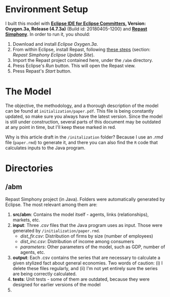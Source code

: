 # Environment Setup

I built this model with **[Eclipse IDE for Eclipse Committers](https://www.eclipse.org/downloads/packages/release/oxygen/3a/eclipse-ide-eclipse-committers), Version: Oxygen.3a, Release (4.7.3a)** (Build id: 20180405-1200) and **[Repast Simphony](https://repast.github.io/)**. In order to run it, you should:

1. Download and install *Eclipse Oxygen.3a*.
2. From within Eclipse, install Repast, following [these steps](https://repast.github.io/download.html) (section: *Repast Simphony Eclipse Update Site*). 
3. Import the Repast project contained here, under the `/abm` directory.
4. Press Eclipse's *Run* button. This will open the Repast view.
5. Press Repast's *Start* button.

# The Model

The objective, the methodology, and a thorough description of the model can be found at `initialization/paper.pdf`. This file is being constantly updated, so make sure you always have the latest version. Since the model is still under construction, several parts of this document may be outdated at any point in time, but I'll keep these marked in red. 

Why is this article draft in the `/initalization` folder? Because I use an *.rmd* file (`paper.rmd`) to generate it, and there you can also find the `R` code that calculates inputs to the Java program. 

# Directories

## /abm

Repast Simphony project (in Java). Folders were automatically generated by Eclipse. The most relevant among them are:

1. **src/abm**: Contains the model itself - agents, links (relationships), markets, etc.
2. **input**: Three *.csv* files that the Java program uses as input. Those were generated by `/initialization/paper.rmd`. 
    * *dist_fir.csv*: Distribution of firms by size (number of employees)
    * *dist_inc.csv*: Distribution of income among consumers
    * *parameters*: Other parameters of the model, such as GDP, number of agents, etc.
3. **output**: Each .csv contains the series that are necessary to calculate a given stylized fact about general economies. Two words of caution: (i) I delete these files regularly, and (ii) I'm not yet entirely sure the series are being correctly calculated. 
4. **tests**: Unit tests - some of them are outdated, because they were designed for earlier versions of the model
5. 
